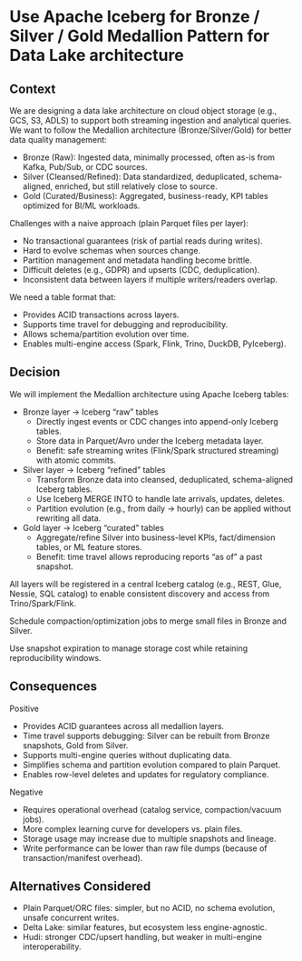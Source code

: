 # Use Apache Iceberg for Bronze / Silver / Gold Medallion Pattern for Data Lake architecture  

## Context

We are designing a data lake architecture on cloud object storage (e.g., GCS, S3, ADLS) to support both streaming ingestion and analytical queries. We want to follow the Medallion architecture (Bronze/Silver/Gold) for better data quality management:
- Bronze (Raw): Ingested data, minimally processed, often as-is from Kafka, Pub/Sub, or CDC sources.
- Silver (Cleansed/Refined): Data standardized, deduplicated, schema-aligned, enriched, but still relatively close to source.
- Gold (Curated/Business): Aggregated, business-ready, KPI tables optimized for BI/ML workloads.

Challenges with a naive approach (plain Parquet files per layer):
- No transactional guarantees (risk of partial reads during writes).
- Hard to evolve schemas when sources change.
- Partition management and metadata handling become brittle.
- Difficult deletes (e.g., GDPR) and upserts (CDC, deduplication).
- Inconsistent data between layers if multiple writers/readers overlap.

We need a table format that:
- Provides ACID transactions across layers.
- Supports time travel for debugging and reproducibility.
- Allows schema/partition evolution over time.
- Enables multi-engine access (Spark, Flink, Trino, DuckDB, PyIceberg).

## Decision

We will implement the Medallion architecture using Apache Iceberg tables:
- Bronze layer → Iceberg “raw” tables
    - Directly ingest events or CDC changes into append-only Iceberg tables.
    - Store data in Parquet/Avro under the Iceberg metadata layer.
    - Benefit: safe streaming writes (Flink/Spark structured streaming) with atomic commits.
- Silver layer → Iceberg “refined” tables
    - Transform Bronze data into cleansed, deduplicated, schema-aligned Iceberg tables.
    - Use Iceberg MERGE INTO to handle late arrivals, updates, deletes.
    - Partition evolution (e.g., from daily → hourly) can be applied without rewriting all data.
- Gold layer → Iceberg “curated” tables
    - Aggregate/refine Silver into business-level KPIs, fact/dimension tables, or ML feature stores.
    - Benefit: time travel allows reproducing reports “as of” a past snapshot.

All layers will be registered in a central Iceberg catalog (e.g., REST, Glue, Nessie, SQL catalog) to enable consistent discovery and access from Trino/Spark/Flink.

Schedule compaction/optimization jobs to merge small files in Bronze and Silver.

Use snapshot expiration to manage storage cost while retaining reproducibility windows.

## Consequences

Positive
- Provides ACID guarantees across all medallion layers.
- Time travel supports debugging: Silver can be rebuilt from Bronze snapshots, Gold from Silver.
- Supports multi-engine queries without duplicating data.
- Simplifies schema and partition evolution compared to plain Parquet.
- Enables row-level deletes and updates for regulatory compliance.

Negative
- Requires operational overhead (catalog service, compaction/vacuum jobs).
- More complex learning curve for developers vs. plain files.
- Storage usage may increase due to multiple snapshots and lineage.
- Write performance can be lower than raw file dumps (because of transaction/manifest overhead).

## Alternatives Considered

- Plain Parquet/ORC files: simpler, but no ACID, no schema evolution, unsafe concurrent writes.
- Delta Lake: similar features, but ecosystem less engine-agnostic.
- Hudi: stronger CDC/upsert handling, but weaker in multi-engine interoperability.